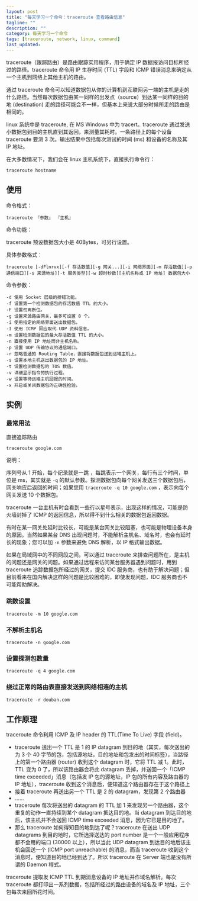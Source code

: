 ```yaml
---
layout: post
title: "每天学习一个命令：traceroute 查看路由信息"
tagline: ""
description: ""
category: 每天学习一个命令
tags: [traceroute, network, linux, command]
last_updated:
---
```


traceroute（跟踪路由）是路由跟踪实用程序，用于确定 IP 数据报访问目标所经过的路径。traceroute 命令用 IP 生存时间 (TTL) 字段和 ICMP 错误消息来确定从一个主机到网络上其他主机的路由。

通过 traceroute 命令可以知道数据包从你的计算机到互联网另一端的主机是走的什么路径。当然每次数据包由某一同样的出发点（source）到达某一同样的目的地 (destination) 走的路径可能会不一样，但基本上来说大部分时候所走的路由是相同的。

linux 系统中是 traceroute, 在 MS Windows 中为 tracert。traceroute 通过发送小数据包到目的主机直到其返回，来测量其耗时。一条路径上的每个设备 traceroute 要测 3 次。输出结果中包括每次测试的时间 (ms) 和设备的名称及其 IP 地址。

在大多数情况下，我们会在 linux 主机系统下，直接执行命令行：

    traceroute hostname

## 使用

命令格式：

    traceroute 『参数』 『主机』

命令功能：

traceroute 预设数据包大小是 40Bytes，可另行设置。

具体参数格式：

    traceroute [-dFlnrvx][-f 存活数值][-g 网关...][-i 网络界面][-m 存活数值][-p 通信端口][-s 来源地址][-t 服务类型][-w 超时秒数][主机名称或 IP 地址] 数据包大小

命令参数：

```
-d 使用 Socket 层级的排错功能。
-f 设置第一个检测数据包的存活数值 TTL 的大小。
-F 设置勿离断位。
-g 设置来源路由网关，最多可设置 8 个。
-i 使用指定的网络界面送出数据包。
-I 使用 ICMP 回应取代 UDP 资料信息。
-m 设置检测数据包的最大存活数值 TTL 的大小。
-n 直接使用 IP 地址而非主机名称。
-p 设置 UDP 传输协议的通信端口。
-r 忽略普通的 Routing Table，直接将数据包送到远端主机上。
-s 设置本地主机送出数据包的 IP 地址。
-t 设置检测数据包的 TOS 数值。
-v 详细显示指令的执行过程。
-w 设置等待远端主机回报的时间。
-x 开启或关闭数据包的正确性检验。
```

## 实例

### 最常用法
直接追踪路由

    traceroute google.com

说明：

序列号从 1 开始，每个纪录就是一跳 ，每跳表示一个网关，每行有三个时间，单位是 ms，其实就是 `-q` 的默认参数。探测数据包向每个网关发送三个数据包后，网关响应后返回的时间；如果您用 `traceroute -q 10 google.com` ，表示向每个网关发送 10 个数据包。

traceroute 一台主机有时会看到一些行以星号表示，出现这样的情况，可能是防火墙封掉了 ICMP 的返回信息，所以得不到什么相关的数据包返回数据。

有时在某一网关处延时比较长，可能是某台网关比较阻塞，也可能是物理设备本身的原因。当然如果某台 DNS 出现问题时，不能解析主机名、域名时，也会有延时长的现象；您可以加 `-n` 参数来避免 DNS 解析，以 IP 格式输出数据。

如果在局域网中的不同网段之间，可以通过 traceroute 来排查问题所在，是主机的问题还是网关的问题。如果通过远程来访问某台服务器遇到问题时，用到 traceroute 追踪数据包所经过的网关，提交 IDC 服务商，也有助于解决问题；但目前看来在国内解决这样的问题是比较困难的，即使发现问题，IDC 服务商也不可能帮助解决。

### 跳数设置

    traceroute -m 10 google.com

### 不解析主机名

    traceroute -n google.com

### 设置探测包数量

    traceroute -q 4 google.com

### 绕过正常的路由表直接发送到网络相连的主机

    traceroute -r douban.com

## 工作原理

traceroute 命令利用 ICMP 及 IP header 的 TTL(Time To Live) 字段 (field)。

- traceroute 送出一个 TTL 是 1 的 IP datagram 到目的地（其实，每次送出的为 3 个 40 字节的包，包括源地址，目的地址和包发出的时间标签），当路径上的第一个路由器 (router) 收到这个 datagram 时，它将 TTL 减 1。此时，TTL 变为 0 了，所以该路由器会将此 datagram 丢掉，并送回一个「ICMP time exceeded」消息（包括发 IP 包的源地址，IP 包的所有内容及路由器的 IP 地址），traceroute 收到这个消息后，便知道这个路由器存在于这个路径上
- 接着 traceroute 再送出另一个 TTL 是 2 的 datagram，发现第 2 个路由器
- ......
- traceroute 每次将送出的 datagram 的 TTL 加 1 来发现另一个路由器，这个重复的动作一直持续到某个 datagram 抵达目的地。当 datagram 到达目的地后，该主机并不会送回 ICMP time exceeded 消息，因为它已是目的地了。
- 那么 traceroute 如何得知目的地到达了呢？traceroute 在送出 UDP datagrams 到目的地时，它所选择送达的 port number 是一个一般应用程序都不会用的端口 (30000 以上），所以当此 UDP datagram 到达目的地后该主机会回送一个 (ICMP port unreachable) 的消息，而当 traceroute 收到这个消息时，便知道目的地已经到达了。所以 traceroute 在 Server 端也是没有所谓的 Daemon 程式。

traceroute 提取发 ICMP TTL 到期消息设备的 IP 地址并作域名解析。每次 traceroute 都打印出一系列数据，包括所经过的路由设备的域名及 IP 地址，三个包每次来回所花时间。


